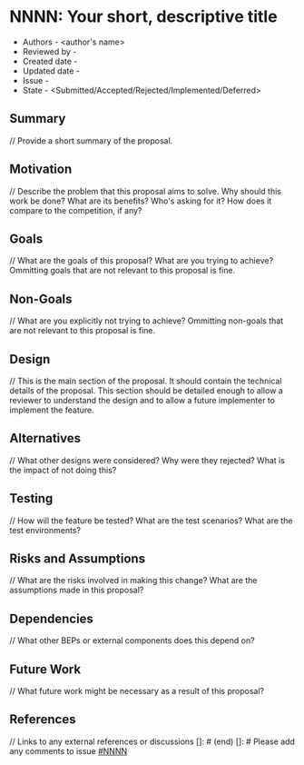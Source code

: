 # NNNN: Your short, descriptive title

- Authors - <author's name>
- Reviewed by - <list of all the members who reviewed the proposal> 
- Created date - <proposal creation date>
- Updated date - <proposal last updated date>
- Issue - <link to the issue>
- State - <Submitted/Accepted/Rejected/Implemented/Deferred>

## Summary
// Provide a short summary of the proposal.

## Motivation
// Describe the problem that this proposal aims to solve. Why should this work be done?  What are its benefits?  Who's asking for it?  How does it compare to the competition, if any?

## Goals
// What are the goals of this proposal? What are you trying to achieve? Ommitting goals that are not relevant to this proposal is fine.

## Non-Goals
// What are you explicitly not trying to achieve? Ommitting non-goals that are not relevant to this proposal is fine.

## Design
// This is the main section of the proposal. It should contain the technical details of the proposal. This section should be detailed enough to allow a reviewer to understand the design and to allow a future implementer to implement the feature.

## Alternatives
// What other designs were considered? Why were they rejected? What is the impact of not doing this?

## Testing
// How will the feature be tested? What are the test scenarios? What are the test environments?

## Risks and Assumptions
// What are the risks involved in making this change? What are the assumptions made in this proposal?

## Dependencies
// What other BEPs or external components does this depend on?

## Future Work
// What future work might be necessary as a result of this proposal?

## References
// Links to any external references or discussions
[]: # (end)
[]: # Please add any comments to issue [#NNNN]()